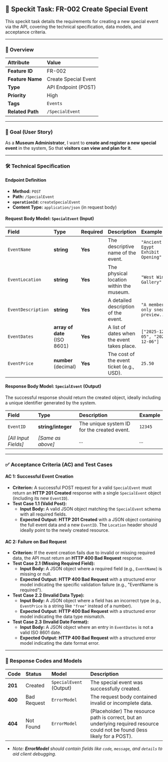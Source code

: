 ## 🎫 Speckit Task: FR-002 Create Special Event

This speckit task details the requirements for creating a new special event via the API, covering the technical specification, data models, and acceptance criteria.

***

### 📝 Overview

| Attribute | Value |
| :--- | :--- |
| **Feature ID** | FR-002 |
| **Feature Name** | Create Special Event |
| **Type** | API Endpoint (POST) |
| **Priority** | High |
| **Tags** | `Events` |
| **Related Path** | `/SpecialEvent` |

***

### 🎯 Goal (User Story)

As a **Museum Administrator**,
I want to **create and register a new special event** in the system,
So that **visitors can view and plan for it**.

***

### 🛠️ Technical Specification

#### **Endpoint Definition**

* **Method:** `POST`
* **Path:** `/SpecialEvent`
* **`operationId`:** `createSpecialEvent`
* **Content Type:** `application/json` (in request body)

#### **Request Body Model: `SpecialEvent` (Input)**

| Field | Type | Required | Description | Example |
| :--- | :--- | :--- | :--- | :--- |
| `EventName` | **string** | **Yes** | The descriptive name of the event. | `"Ancient Egypt Exhibit Opening"` |
| `EventLocation` | **string** | **Yes** | The physical location within the museum. | `"West Wing Gallery"` |
| `EventDescription` | **string** | **Yes** | A detailed description of the event. | `"A members-only sneak preview..."` |
| `EventDates` | **array of date** (ISO 8601) | **Yes** | A list of dates when the event takes place. | `["2025-12-05", "2025-12-06"]` |
| `EventPrice` | **number** (decimal) | **Yes** | The cost of the event ticket (e.g., USD). | `25.50` |

#### **Response Body Model: `SpecialEvent` (Output)**

The successful response should return the created object, ideally including a unique identifier generated by the system.

| Field | Type | Description | Example |
| :--- | :--- | :--- | :--- |
| `EventID` | **string/integer** | The unique system ID for the created event. | `12345` |
| *[All Input Fields]* | *[Same as above]* | *...* | *...* |

***

### ✅ Acceptance Criteria (AC) and Test Cases

#### **AC 1: Successful Event Creation**

* **Criterion:** A successful POST request for a valid `SpecialEvent` must return an **HTTP 201 Created** response with a single `SpecialEvent` object (including its new `EventID`).
* **Test Case 1.1 (Valid Post):**
    * **Input Body:** A valid JSON object matching the `SpecialEvent` schema with all required fields.
    * **Expected Output:** **HTTP 201 Created** with a JSON object containing the full event data and a new `EventID`. The `Location` header should ideally point to the newly created resource.

#### **AC 2: Failure on Bad Request**

* **Criterion:** If the event creation fails due to invalid or missing required data, the API must return an **HTTP 400 Bad Request** response.
* **Test Case 2.1 (Missing Required Field):**
    * **Input Body:** A JSON object where a required field (e.g., `EventName`) is missing or null.
    * **Expected Output:** **HTTP 400 Bad Request** with a structured error model indicating the specific validation failure (e.g., "EventName is required").
* **Test Case 2.2 (Invalid Data Type):**
    * **Input Body:** A JSON object where a field has an incorrect type (e.g., `EventPrice` is a string like `"free"` instead of a number).
    * **Expected Output:** **HTTP 400 Bad Request** with a structured error model indicating the data type mismatch.
* **Test Case 2.3 (Invalid Date Format):**
    * **Input Body:** A JSON object where an entry in `EventDates` is not a valid ISO 8601 date.
    * **Expected Output:** **HTTP 400 Bad Request** with a structured error model indicating the date format error.

***

### 🔄 Response Codes and Models

| Code | Status | Model | Description |
| :--- | :--- | :--- | :--- |
| **201** | Created | `SpecialEvent` (Output) | The special event was successfully created. |
| **400** | Bad Request | `ErrorModel` | The request body contained invalid or incomplete data. |
| **404** | Not Found | `ErrorModel` | (Placeholder) The resource path is correct, but an underlying required resource could not be found (less likely for a POST). |

* *Note: **ErrorModel** should contain fields like `code`, `message`, and `details` to aid client debugging.*